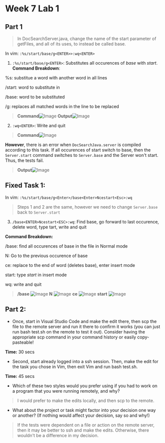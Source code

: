 # Week 7 Lab 1
## Part 1
> In DocSearchServer.java, change the name of the start parameter of getFiles, and all of its uses, to instead be called base.

In vim: `:%s/start/base/g<ENTER>>:wq<ENTER>`
1. `:%s/start/base/g<ENTER>`: Substitutes all occurences of *base* with *start*.
**Command Breakdown**:

%s: substitue a word with another word in all lines

/start: word to substitute in

/base: word to be substituted

/g: replaces all matched words in the line to be replaced


>**Command**![Image](substitutebase.png)
>**Output**![Image](substitute.png)
2. `:wq<ENTER>`: Write and quit
>**Command**![Image](wq.png)

**However**, there is an error when `DocSearchJava.server` is compiled according to this task. If all occurences of start switch to base, then the `Server.start` command switches to `Server.base` and the Server won't start. Thus, the tests fail.
>**Output**![Image](javacServerError.png)

## Fixed Task 1:

In vim: `:%s/start/base/g<Enter>/base<Enter>Ncestart<Esc>:wq`

> Steps 1 and 2 are the same, however we need to change `Server.base` back to `Server.start`

3. `/base<ENTER>Ncestart<ESC>:wq`: Find base, go forward to last occurence, delete word, type tart, write and quit

**Command Breakdown:**

/base: find all occurences of base in the file in Normal mode

N: Go to the previous occurence of base 

ce: replace to the end of word (deletes base), enter insert mode

start: type *start* in insert mode

wq: write and quit

>**/base**
![Image](base.png)
>**N**
![Image](N.png)
>**ce**
![Image](ce.png)
>**start**
![Image](changeToStart.png)

## Part 2:

* Once, start in Visual Studio Code and make the edit there, then scp the file to the remote server and run it there to confirm it works (you can just run bash test.sh on the remote to test it out). Consider having the appropriate scp command in your command history or easily copy-pasteable!

**Time:** 30 secs

* Second, start already logged into a ssh session. Then, make the edit for the task you chose in Vim, then exit Vim and run bash test.sh.

**Time:** 45 secs

* Which of these two styles would you prefer using if you had to work on a program that you were running remotely, and why?
> I would prefer to make the edits locally, and then scp to the remote.

* What about the project or task might factor into your decision one way or another? (If nothing would affect your decision, say so and why!)
> If the tests were dependent on a file or action on the remote server, then it may be better to ssh and make the edits. Otherwise, there wouldn't be a difference in my decision.